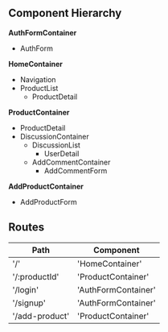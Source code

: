 
## Component Hierarchy

**AuthFormContainer**
  - AuthForm

**HomeContainer**
  - Navigation
  - ProductList
    - ProductDetail

**ProductContainer**
  - ProductDetail
  - DiscussionContainer
    - DiscussionList
      - UserDetail
    - AddCommentContainer
      - AddCommentForm

**AddProductContainer**
  - AddProductForm



## Routes

| Path    | Component |
|---------|-----------|
| '/' | 'HomeContainer' |
| '/:productId' | 'ProductContainer' |
| '/login' | 'AuthFormContainer' |
| '/signup' | 'AuthFormContainer' |
| '/add-product' | 'ProductContainer' |

